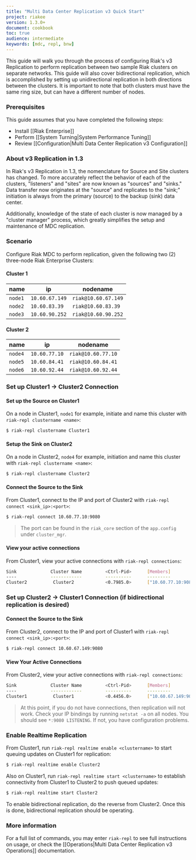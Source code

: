 ```yaml
---
title: "Multi Data Center Replication v3 Quick Start"
project: riakee
version: 1.3.0+
document: cookbook
toc: true
audience: intermediate
keywords: [mdc, repl, bnw]
---
```


This guide will walk you through the process of configuring Riak's v3 Replication to perform replication between two sample Riak clusters on separate networks. This guide will also cover bidirectional replication, which is accomplished by setting up unidirectional replication in both directions between the clusters.  It is important to note that both clusters must have the same ring size, but can have a different number of nodes.

### Prerequisites
This guide assumes that you have completed the following steps:

* Install [[Riak Enterprise]]
* Perform [[System Turning|System Performance Tuning]]
* Review [[Configuration|Multi Data Center Replication v3 Configuration]]

### About v3 Replication in 1.3
In Riak's v3 Replication in 1.3, the nomenclature for Source and Site clusters has changed. To more accurately reflect the behavior of each of the clusters, "listeners" and "sites" are now known as "sources" and "sinks." Data transfer now originates at the "source" and replicates to the "sink;" initiation is always from the primary (source) to the backup (sink) data center.

Additionally, knowledge of the state of each cluster is now managed by a "cluster manager" process, which greatly simplifies the setup and maintenance of MDC replication.

### Scenario

Configure Riak MDC to perform replication, given the following two (2) three-node Riak Enterprise Clusters: 

#### Cluster 1 
name  | ip          | nodename
------|--------------|-----------------
`node1` | `10.60.67.149` | `riak@10.60.67.149`
`node2` | `10.60.83.39`  | `riak@10.60.83.39`
`node3` | `10.60.90.252` | `riak@10.60.90.252`

#### Cluster 2
name  | ip          | nodename
------|-------------|-----------------
`node4` | `10.60.77.10` | `riak@10.60.77.10`
`node5` | `10.60.84.41` | `riak@10.60.84.41`
`node6` | `10.60.92.44` | `riak@10.60.92.44`


### Set up Cluster1 &rarr; Cluster2 Connection

#### Set up the Source on Cluster1

On a node in Cluster1, `node1` for example, initiate and name this cluster with `riak-repl clustername <name>`:

```bash
$ riak-repl clustername Cluster1
```
	
#### Setup the Sink on Cluster2

On a node in Cluster2, `node4` for example, initiation and name this cluster with `riak-repl clustername <name>`:

```bash
$ riak-repl clustername Cluster2
```
	
#### Connect the Source to the Sink

From Cluster1, connect to the IP and port of Cluster2 with `riak-repl  connect <sink_ip>:<port>`:

```bash
$ riak-repl connect 10.60.77.10:9080
```

> The port can be found in the `riak_core` section of the `app.config` under `cluster_mgr`.

#### View your active connections

From Cluster1, view your active connections with `riak-repl connections`:

```bash
Sink             Cluster Name         <Ctrl-Pid>      [Members]
----             ------------         ----------      ---------
Cluster2          Cluster2            <0.7985.0>      ["10.60.77.10:9080"] (via 10.60.77.10:9080)
```

### Set up Cluster2 &rarr; Cluster1 Connection (if bidirectional replication is desired)

#### Connect the Source to the Sink

From Cluster2, connect to the IP and port of Cluster1 with `riak-repl  connect <sink_ip>:<port>`:

```bash
$ riak-repl connect 10.60.67.149:9080
```
	
#### View Your Active Connections

From Cluster2, view your active connections with `riak-repl connections`:

```bash
Sink             Cluster Name         <Ctrl-Pid>      [Members]
----             ------------         ----------      ---------
Cluster1          Cluster1            <0.4456.0>      ["10.60.67.149:9080"] (via 10.60.67.149:9080)
```

> At this point, if you do not have connections, then replication will not work. Check your IP bindings by running `netstat -a` on all nodes. You should see `*:9080 LISTENING`. If not, you have configuration problems.

### Enable Realtime Replication

From Cluster1, run `riak-repl realtime enable <clustername>` to start queuing updates on Cluster1 for replication:

```bash
$ riak-repl realtime enable Cluster2
```
	
Also on Cluster1, run `riak-repl realtime start <clustername>` to establish connectivity from Cluster1 to Cluster2 to push queued updates:

```bash
$ riak-repl realtime start Cluster2
```
	
To enable bidirectional replication, do the reverse from Cluster2.  Once this is done, bidirectional replication should be operating.
	
### More information

For a full list of commands, you may enter `riak-repl` to see full instructions on usage, or check the [[Operations|Multi Data Center Replication v3 Operations]] documentation.

